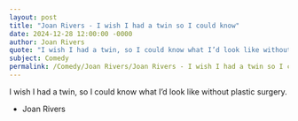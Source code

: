 ```yaml
---
layout: post
title: "Joan Rivers - I wish I had a twin so I could know"
date: 2024-12-28 12:00:00 -0000
author: Joan Rivers
quote: "I wish I had a twin, so I could know what I’d look like without plastic surgery."
subject: Comedy
permalink: /Comedy/Joan Rivers/Joan Rivers - I wish I had a twin so I could know
---
```


I wish I had a twin, so I could know what I’d look like without plastic surgery.

- Joan Rivers
